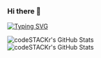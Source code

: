 ### Hi there 👋

[![Typing SVG](https://readme-typing-svg.herokuapp.com?color=%2336BCF7&lines=Computer+science+student)](https://git.io/typing-svg)

<img align="left" alt="codeSTACKr's GitHub Stats" src="https://github-readme-stats.vercel.app/api/top-langs/?username=VladKalachev&langs_count=8&layout=compact" />
    <br />
<img align="left" alt="codeSTACKr's GitHub Stats" src="https://github-readme-stats.vercel.app/api?username=VladKalachev&show_icons=true" />
